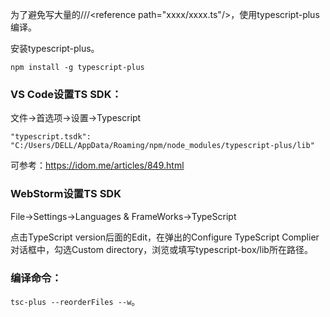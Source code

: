 为了避免写大量的///\<reference path="xxxx/xxxx.ts"/>，使用typescript-plus编译。

安装typescript-plus。

`npm install -g typescript-plus`

### VS Code设置TS SDK：

文件->首选项->设置->Typescript

`"typescript.tsdk": "C:/Users/DELL/AppData/Roaming/npm/node_modules/typescript-plus/lib"`

可参考：https://idom.me/articles/849.html

### WebStorm设置TS SDK

File->Settings->Languages & FrameWorks->TypeScript

点击TypeScript version后面的Edit，在弹出的Configure TypeScript Complier对话框中，勾选Custom directory，浏览或填写typescript-box/lib所在路径。

### 编译命令：

`tsc-plus --reorderFiles --w`。